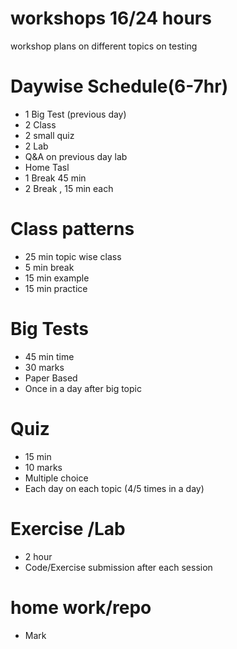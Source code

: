 # workshops 16/24 hours
workshop plans on different topics on testing

# Daywise Schedule(6-7hr)
- 1 Big Test (previous day)
- 2 Class
- 2 small quiz
- 2 Lab
- Q&A on previous day lab
- Home Tasl
- 1 Break 45 min
- 2 Break , 15 min each

# Class patterns 
- 25 min topic wise class
- 5 min break
- 15 min example
- 15 min practice

# Big Tests
- 45 min time 
- 30 marks
- Paper Based
- Once in a day after big topic 

# Quiz
- 15 min
- 10 marks
- Multiple choice
- Each day on each topic (4/5 times in a day) 

# Exercise /Lab
- 2 hour
- Code/Exercise submission after each session

# home work/repo
- Mark 
